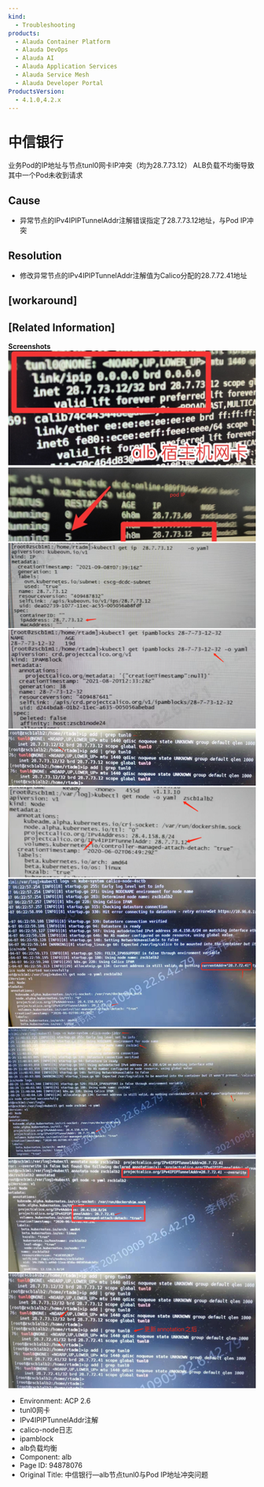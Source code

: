 ```yaml
---
kind:
  - Troubleshooting
products:
  - Alauda Container Platform
  - Alauda DevOps
  - Alauda AI
  - Alauda Application Services
  - Alauda Service Mesh
  - Alauda Developer Portal
ProductsVersion:
  - 4.1.0,4.2.x
---
```

<!-- A type of document that involves encountering a fault, diagnosing it, performing root cause analysis, and providing solutions. -->

# 中信银行

业务Pod的IP地址与节点tunl0网卡IP冲突（均为28.7.73.12） ALB负载不均衡导致其中一个Pod未收到请求

## Cause
- 异常节点的IPv4IPIPTunnelAddr注解错误指定了28.7.73.12地址，与Pod IP冲突

## Resolution
- 修改异常节点的IPv4IPIPTunnelAddr注解值为Calico分配的28.7.72.41地址

## [workaround]

## [Related Information]
**Screenshots**
![](assets/zhong-xin-yin-xing-albjie-dian-tunl0yu-pod-ipdi-zhi-chong-tu-wen-ti/image2021-9-10_15-35-38.png)
![](assets/zhong-xin-yin-xing-albjie-dian-tunl0yu-pod-ipdi-zhi-chong-tu-wen-ti/image2021-9-10_15-36-19.png)
![](assets/zhong-xin-yin-xing-albjie-dian-tunl0yu-pod-ipdi-zhi-chong-tu-wen-ti/image2021-9-10_15-37-18.png)
![](assets/zhong-xin-yin-xing-albjie-dian-tunl0yu-pod-ipdi-zhi-chong-tu-wen-ti/image2021-9-10_15-38-7.png)
![](assets/zhong-xin-yin-xing-albjie-dian-tunl0yu-pod-ipdi-zhi-chong-tu-wen-ti/image2021-9-10_15-38-42.png)
![](assets/zhong-xin-yin-xing-albjie-dian-tunl0yu-pod-ipdi-zhi-chong-tu-wen-ti/image2021-9-10_15-39-42.png)
![](assets/zhong-xin-yin-xing-albjie-dian-tunl0yu-pod-ipdi-zhi-chong-tu-wen-ti/image2021-9-10_15-40-8.png)
![](assets/zhong-xin-yin-xing-albjie-dian-tunl0yu-pod-ipdi-zhi-chong-tu-wen-ti/image2021-9-10_15-40-50.png)
![](assets/zhong-xin-yin-xing-albjie-dian-tunl0yu-pod-ipdi-zhi-chong-tu-wen-ti/image2021-9-10_15-43-4.png)
![](assets/zhong-xin-yin-xing-albjie-dian-tunl0yu-pod-ipdi-zhi-chong-tu-wen-ti/image2021-9-10_15-43-35.png)
- Environment: ACP 2.6
- tunl0网卡
- IPv4IPIPTunnelAddr注解
- calico-node日志
- ipamblock
- alb负载均衡
- Component: alb
- Page ID: 94878076
- Original Title: 中信银行—alb节点tunl0与Pod IP地址冲突问题
